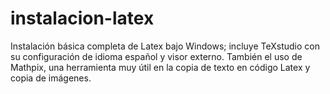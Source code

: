 # instalacion-latex
Instalación básica completa de Latex bajo Windows; incluye TeXstudio con su configuración de idioma español y visor externo. También el uso de Mathpix, una herramienta muy útil en la copia de texto en código Latex y copia de imágenes.
